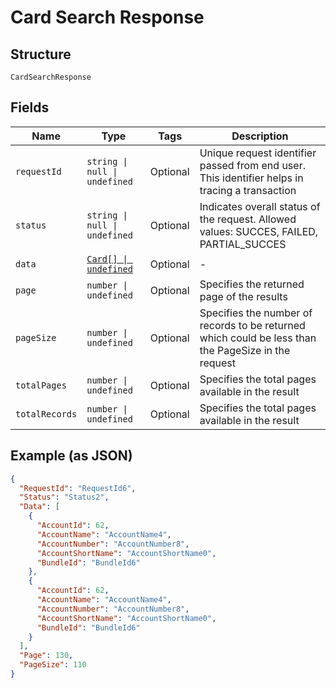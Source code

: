 
# Card Search Response

## Structure

`CardSearchResponse`

## Fields

| Name | Type | Tags | Description |
|  --- | --- | --- | --- |
| `requestId` | `string \| null \| undefined` | Optional | Unique request identifier passed from end user. This identifier helps in tracing a transaction |
| `status` | `string \| null \| undefined` | Optional | Indicates overall status of the request. Allowed values: SUCCES, FAILED, PARTIAL_SUCCES |
| `data` | [`Card[] \| undefined`](../../doc/models/card.md) | Optional | - |
| `page` | `number \| undefined` | Optional | Specifies the returned page of the results |
| `pageSize` | `number \| undefined` | Optional | Specifies the number of records to be returned which could be less than the PageSize in the request |
| `totalPages` | `number \| undefined` | Optional | Specifies the total pages available in the result |
| `totalRecords` | `number \| undefined` | Optional | Specifies the total pages available in the result |

## Example (as JSON)

```json
{
  "RequestId": "RequestId6",
  "Status": "Status2",
  "Data": [
    {
      "AccountId": 62,
      "AccountName": "AccountName4",
      "AccountNumber": "AccountNumber8",
      "AccountShortName": "AccountShortName0",
      "BundleId": "BundleId6"
    },
    {
      "AccountId": 62,
      "AccountName": "AccountName4",
      "AccountNumber": "AccountNumber8",
      "AccountShortName": "AccountShortName0",
      "BundleId": "BundleId6"
    }
  ],
  "Page": 130,
  "PageSize": 110
}
```

